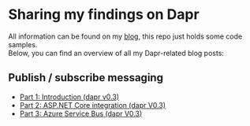 # Sharing my findings on Dapr

All information can be found on my [blog](https://toonvanhoutte.wordpress.com), this repo just holds some code samples.  
Below, you can find an overview of all my Dapr-related blog posts:

## Publish / subscribe messaging
- [Part 1: Introduction (dapr v0.3)](https://toonvanhoutte.wordpress.com/2019/12/26/exploring-dapr-pub-sub-part-1-introduction/)
- [Part 2: ASP.NET Core integration (dapr V0.3)](https://toonvanhoutte.wordpress.com/2019/12/27/exploring-dapr-pub-sub-part-2-asp-net-core-integration/)
- [Part 3: Azure Service Bus (dapr V0.3)](https://toonvanhoutte.wordpress.com/2019/12/27/exploring-dapr-pub-sub-part-3-azure-service-bus/)

